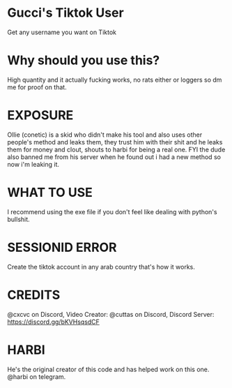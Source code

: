 # Gucci's Tiktok User
Get any username you want on Tiktok

# Why should you use this?
High quantity and it actually fucking works, no rats either or loggers so dm me for proof on that.

# EXPOSURE
Ollie (conetic) is a skid who didn't make his tool and also uses other people's method and leaks them, they trust him with their shit and he leaks them for money and clout, shouts to harbi for being a real one. FYI the dude also banned me from his server when he found out i had a new method so now i'm leaking it.

# WHAT TO USE
I recommend using the exe file if you don't feel like dealing with python's bullshit.

# SESSIONID ERROR
Create the tiktok account in any arab country that's how it works.

# CREDITS
@cxcvc on Discord, Video Creator: @cuttas on Discord, Discord Server: https://discord.gg/bKVHsqsdCF

# HARBI
He's the original creator of this code and has helped work on this one. @harbi on telegram.
